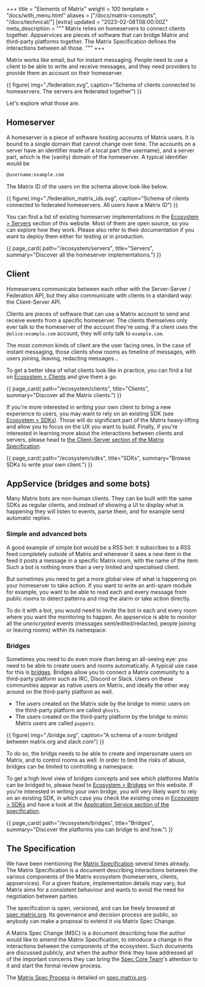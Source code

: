 +++
title = "Elements of Matrix"
weight = 100
template = "docs/with_menu.html"
aliases = ["/docs/matrix-concepts", "/docs/technical/"]
[extra]
updated = "2023-02-08T08:00:00Z"
meta_description = """
Matrix relies on homeservers to connect clients together. Appservices are
pieces of software that can bridge Matrix and third-party platforms together.
The Matrix Specification defines the interactions between all those.
"""
+++

Matrix works like email, but for instant messaging. People need to use a client
to be able to write and receive messages, and they need providers to provide
them an account on their homeserver.

{{ figure(
    img="./federation.svg",
    caption="Schema of clients connected to homeservers. The servers are federated together")
}}

Let's explore what those are.

## Homeserver

A homeserver is a piece of software hosting accounts of Matrix users. It is
bound to a single domain that cannot change over time. The accounts on a server
have an identifier made of a local part (the username), and a server part, which
is the (vanity) domain of the homeserver. A typical identifier would be

```txt
@username:example.com
```

The Matrix ID of the users on the schema above look like below.

{{ figure(
    img="./federation_matrix_ids.svg",
    caption="Schema of clients connected to federated homeservers. All users have a Matrix ID")
}}

You can find a list of existing homeserver implementations in the
[Ecosystem > Servers](/ecosystem/servers) section of this website. Most of them
are open source, so you can explore how they work. Please also refer to their
documentation if you want to deploy them either for testing or in production.

{{ page_card(
    path="/ecosystem/servers",
    title="Servers",
    summary="Discover all the homeserver implementations.")
}}

## Client

Homeservers communicate between each other with the Server-Server / Federation
API, but they also communicate with clients in a standard way: the Client-Server
API.

Clients are pieces of software that can use a Matrix account to send and receive
events from a specific homeserver. The clients themselves only ever talk to the
homeserver of the account they're using. If a client uses the
`@alice:example.com` account, they will only talk to `example.com`.

The most common kinds of client are the user facing ones. In the case of instant
messaging, those clients show rooms as timeline of messages, with users joining,
leaving, redacting messages…

To get a better idea of what clients look like in practice, you can find a list
on [Ecosystem > Clients](/ecosystem/clients) and give them a go.

{{ page_card(
    path="/ecosystem/clients",
    title="Clients",
    summary="Discover all the Matrix clients.")
}}

If you're more interested in writing your own client to bring a new experience
to users, you may want to rely on an existing SDK (see
[Ecosystem > SDKs](/ecosystem/sdks)). Those will do significant part of the
Matrix heavy-lifting and allow you to focus on the UX you want to build.
Finally, if you're interested in learning more about the interactions between
clients and servers, please head to
[the Client-Server section of the Matrix Specification](https://spec.matrix.org/latest/client-server-api/).

{{ page_card(
    path="/ecosystem/sdks",
    title="SDKs",
    summary="Browse SDKs to write your own client.")
}}

## AppService (bridges and some bots)

Many Matrix bots are non-human clients. They can be built with the same SDKs as
regular clients, and instead of showing a UI to display what is happening they
will listen to events, parse them, and for example send automatic replies.

### Simple and advanced bots

A good example of simple bot would be a RSS bot: it subscribes to a RSS feed
completely outside of Matrix and whenever it sees a new item in the feed it
posts a message in a specific Matrix room, with the name of the item. Such a bot
is nothing more than a very limited and specialised client.

But sometimes you need to get a more global view of what is happening on your
homeserver to take action. If you want to write an anti-spam module for example,
you want to be able to read each and every message from public rooms to detect
patterns and ring the alarm or take action directly.

To do it with a bot, you would need to invite the bot in each and every room
where you want the monitoring to happen. An appservice is able to monitor all
the _unencrypted_ events (messages sent/edited/redacted, people joining or 
leaving rooms) within its namespace.

### Bridges

Sometimes you need to do even more than being an all-seeing eye: you need to be
able to create users and rooms automatically. A typical use case for this is
[bridges](/ecosystem/bridges). Bridges allow you to connect a Matrix community
to a third-party platform such as IRC, Discord or Slack. Users on these
communities appear as native users on Matrix, and ideally the other way around
on the third-party platform as well.

- The users created on the Matrix side by the bridge to mimic users on the
  third-party platform are called `ghosts`.
- The users created on the third-party platform by the bridge to mimic Matrix
  users are called `puppets`.

{{ figure(
    img="./bridge.svg",
    caption="A schema of a room bridged between matrix.org and slack.com")
}}

To do so, the bridge needs to be able to create and impersonate users on Matrix,
and to control rooms as well. In order to limit the risks of abuse, bridges can
be limited to controlling a namespace.

To get a high level view of bridges concepts and see which platforms Matrix can
be bridged to, please head to [Ecosystem > Bridges](/ecosystem/bridges) on this
website. If you're interested in writing your own bridge, you will very likely
want to rely on an existing SDK, in which case you check the existing ones in
[Ecosystem > SDKs](/ecosystem/sdks) and have a look at the
[Application Service section of the specification](https://spec.matrix.org/latest/application-service-api/).

{{ page_card(
    path="/ecosystem/bridges",
    title="Bridges",
    summary="Discover the platforms you can bridge to and how.")
}}

## The Specification

We have been mentioning the [Matrix Specification](https://spec.matrix.org)
several times already. The Matrix Specification is a document describing
interactions between the various components of the Matrix ecosystem
(homeservers, clients, appservices). For a given  feature, implementation
details may vary, but Matrix aims for a consistent behaviour and wants to avoid
the need for negotiation between parties.

The specification is open, versioned, and can be freely browsed at
[spec.matrix.org](https://spec.matrix.org). Its governance and decision process
are public, so anybody can make a proposal to extend it via Matrix Spec Change.

A Matrix Spec Change (MSC) is a document describing how the author would like to
amend the Matrix Specification, to introduce a change in the interactions
between the components of the ecosystem. Such documents are discussed publicly,
and when the author think they have addressed all of the important concerns they
can bring the [Spec Core Team](/about#the-spec-core-team)'s attention to it and
start the formal review process.

The [Matrix Spec Process](https://spec.matrix.org/proposals/) is detailed on
[spec.matrix.org](https://spec.matrix.org).
